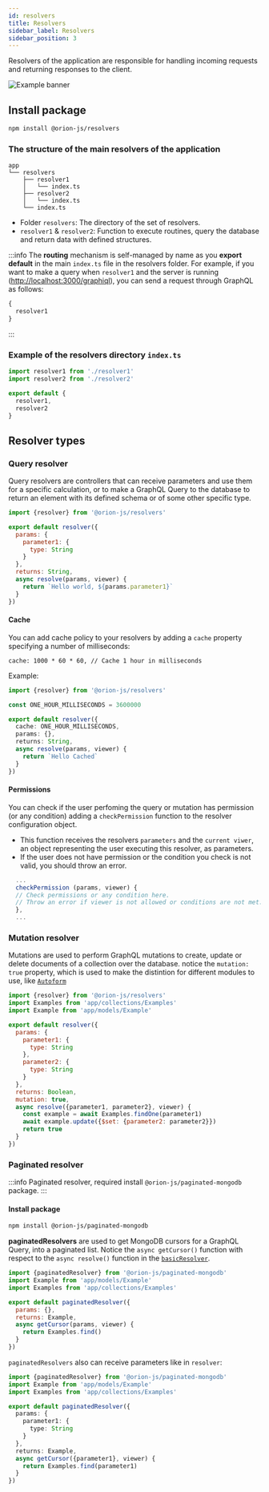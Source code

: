 ```yaml
---
id: resolvers
title: Resolvers
sidebar_label: Resolvers
sidebar_position: 3
---
```


Resolvers of the application are responsible for handling incoming requests and returning responses to the client.

![Example banner](/img/docs/resolver-application.png)

## Install package

```bash npm2yarn
npm install @orion-js/resolvers
```

### The structure of the main resolvers of the application

```
app
└── resolvers
    ├── resolver1
    │   └── index.ts
    ├── resolver2
    │   └── index.ts
    └── index.ts
```

- Folder `resolvers`: The directory of the set of resolvers.
- `resolver1` & `resolver2`: Function to execute routines, query the database and return data with defined structures.

:::info
The **routing** mechanism is self-managed by name as you **export default** in the main `index.ts` file in the resolvers folder. For example, if you want to make a query when `resolver1` and the server is running ([http://localhost:3000/graphiql](http://localhost:3000/graphiql)), you can send a request through GraphQL as follows:

```graphql
{
  resolver1
}
```

:::

### Example of the resolvers directory `index.ts`

```ts title="app/resolvers/index.ts"
import resolver1 from './resolver1'
import resolver2 from './resolver2'

export default {
  resolver1,
  resolver2
}
```

## Resolver types

### Query resolver

Query resolvers are controllers that can receive parameters and use them for a specific calculation, or to make a GraphQL Query to the database to return an element with its defined schema or of some other specific type.

```js
import {resolver} from '@orion-js/resolvers'

export default resolver({
  params: {
    parameter1: {
      type: String
    }
  },
  returns: String,
  async resolve(params, viewer) {
    return `Hello world, ${params.parameter1}`
  }
})
```

#### Cache

You can add cache policy to your resolvers by adding a `cache` property specifying a number of milliseconds:

`cache: 1000 * 60 * 60, // Cache 1 hour in milliseconds`

Example:

```ts
import {resolver} from '@orion-js/resolvers'

const ONE_HOUR_MILLISECONDS = 3600000

export default resolver({
  cache: ONE_HOUR_MILLISECONDS,
  params: {},
  returns: String,
  async resolve(params, viewer) {
    return `Hello Cached`
  }
})
```

#### Permissions

You can check if the user perfoming the query or mutation has permission (or any condition) adding a `checkPermission` function to the resolver configuration object.

- This function receives the resolvers `parameters` and the `current viwer`, an object representing the user executing this resolver, as parameters.
- If the user does not have permission or the condition you check is not valid, you should throw an error.

```js
  ...
  checkPermission (params, viewer) {
  // Check permissions or any condition here.
  // Throw an error if viewer is not allowed or conditions are not met.
  },
  ...
```

### Mutation resolver

Mutations are used to perform GraphQL mutations to create, update or delete documents of a collection over the database. notice the `mutation: true` property, which is used to make the distintion for different modules to use, like [`Autoform`](https://orionjs.com/docs/autoform)

```js
import {resolver} from '@orion-js/resolvers'
import Examples from 'app/collections/Examples'
import Example from 'app/models/Example'

export default resolver({
  params: {
    parameter1: {
      type: String
    },
    parameter2: {
      type: String
    }
  },
  returns: Boolean,
  mutation: true,
  async resolve({parameter1, parameter2}, viewer) {
    const example = await Examples.findOne(parameter1)
    await example.update({$set: {parameter2: parameter2}})
    return true
  }
})
```

### Paginated resolver

:::info
Paginated resolver, required install `@orion-js/paginated-mongodb` package.
:::

#### Install package

```bash npm2yarn
npm install @orion-js/paginated-mongodb
```

**paginatedResolvers** are used to get MongoDB cursors for a GraphQL Query, into a paginated list. Notice the `async getCursor()` function with respect to the `async resolve()` function in the [`basicResolver`](resolvers.md#basic-resolver).

```js
import {paginatedResolver} from '@orion-js/paginated-mongodb'
import Example from 'app/models/Example'
import Examples from 'app/collections/Examples'

export default paginatedResolver({
  params: {},
  returns: Example,
  async getCursor(params, viewer) {
    return Examples.find()
  }
})
```

`paginatedResolvers` also can receive parameters like in `resolver`:

```ts
import {paginatedResolver} from '@orion-js/paginated-mongodb'
import Example from 'app/models/Example'
import Examples from 'app/collections/Examples'

export default paginatedResolver({
  params: {
    parameter1: {
      type: String
    }
  },
  returns: Example,
  async getCursor({parameter1}, viewer) {
    return Examples.find(parameter1)
  }
})
```
